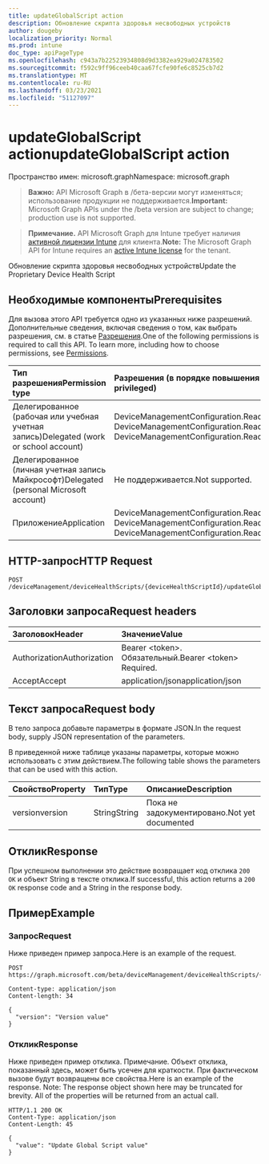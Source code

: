 ```yaml
---
title: updateGlobalScript action
description: Обновление скрипта здоровья несвободных устройств
author: dougeby
localization_priority: Normal
ms.prod: intune
doc_type: apiPageType
ms.openlocfilehash: c943a7b22523934808d9d3382ea929a024783502
ms.sourcegitcommit: f592c9ff96ceeb40caa67fcfe90fe6c8525cb7d2
ms.translationtype: MT
ms.contentlocale: ru-RU
ms.lasthandoff: 03/23/2021
ms.locfileid: "51127097"
---
```

# <a name="updateglobalscript-action"></a><span data-ttu-id="28142-103">updateGlobalScript action</span><span class="sxs-lookup"><span data-stu-id="28142-103">updateGlobalScript action</span></span>

<span data-ttu-id="28142-104">Пространство имен: microsoft.graph</span><span class="sxs-lookup"><span data-stu-id="28142-104">Namespace: microsoft.graph</span></span>

> <span data-ttu-id="28142-105">**Важно:** API Microsoft Graph в /бета-версии могут изменяться; использование продукции не поддерживается.</span><span class="sxs-lookup"><span data-stu-id="28142-105">**Important:** Microsoft Graph APIs under the /beta version are subject to change; production use is not supported.</span></span>

> <span data-ttu-id="28142-106">**Примечание.** API Microsoft Graph для Intune требует наличия [активной лицензии Intune](https://go.microsoft.com/fwlink/?linkid=839381) для клиента.</span><span class="sxs-lookup"><span data-stu-id="28142-106">**Note:** The Microsoft Graph API for Intune requires an [active Intune license](https://go.microsoft.com/fwlink/?linkid=839381) for the tenant.</span></span>

<span data-ttu-id="28142-107">Обновление скрипта здоровья несвободных устройств</span><span class="sxs-lookup"><span data-stu-id="28142-107">Update the Proprietary Device Health Script</span></span>

## <a name="prerequisites"></a><span data-ttu-id="28142-108">Необходимые компоненты</span><span class="sxs-lookup"><span data-stu-id="28142-108">Prerequisites</span></span>
<span data-ttu-id="28142-p101">Для вызова этого API требуется одно из указанных ниже разрешений. Дополнительные сведения, включая сведения о том, как выбрать разрешения, см. в статье [Разрешения](/graph/permissions-reference).</span><span class="sxs-lookup"><span data-stu-id="28142-p101">One of the following permissions is required to call this API. To learn more, including how to choose permissions, see [Permissions](/graph/permissions-reference).</span></span>

|<span data-ttu-id="28142-111">Тип разрешения</span><span class="sxs-lookup"><span data-stu-id="28142-111">Permission type</span></span>|<span data-ttu-id="28142-112">Разрешения (в порядке повышения привилегий)</span><span class="sxs-lookup"><span data-stu-id="28142-112">Permissions (from least to most privileged)</span></span>|
|:---|:---|
|<span data-ttu-id="28142-113">Делегированное (рабочая или учебная учетная запись)</span><span class="sxs-lookup"><span data-stu-id="28142-113">Delegated (work or school account)</span></span>|<span data-ttu-id="28142-114">DeviceManagementConfiguration.Read.All, DeviceManagementConfiguration.ReadWrite.All</span><span class="sxs-lookup"><span data-stu-id="28142-114">DeviceManagementConfiguration.Read.All, DeviceManagementConfiguration.ReadWrite.All</span></span>|
|<span data-ttu-id="28142-115">Делегированное (личная учетная запись Майкрософт)</span><span class="sxs-lookup"><span data-stu-id="28142-115">Delegated (personal Microsoft account)</span></span>|<span data-ttu-id="28142-116">Не поддерживается.</span><span class="sxs-lookup"><span data-stu-id="28142-116">Not supported.</span></span>|
|<span data-ttu-id="28142-117">Приложение</span><span class="sxs-lookup"><span data-stu-id="28142-117">Application</span></span>|<span data-ttu-id="28142-118">DeviceManagementConfiguration.Read.All, DeviceManagementConfiguration.ReadWrite.All</span><span class="sxs-lookup"><span data-stu-id="28142-118">DeviceManagementConfiguration.Read.All, DeviceManagementConfiguration.ReadWrite.All</span></span>|

## <a name="http-request"></a><span data-ttu-id="28142-119">HTTP-запрос</span><span class="sxs-lookup"><span data-stu-id="28142-119">HTTP Request</span></span>
<!-- {
  "blockType": "ignored"
}
-->
``` http
POST /deviceManagement/deviceHealthScripts/{deviceHealthScriptId}/updateGlobalScript
```

## <a name="request-headers"></a><span data-ttu-id="28142-120">Заголовки запроса</span><span class="sxs-lookup"><span data-stu-id="28142-120">Request headers</span></span>
|<span data-ttu-id="28142-121">Заголовок</span><span class="sxs-lookup"><span data-stu-id="28142-121">Header</span></span>|<span data-ttu-id="28142-122">Значение</span><span class="sxs-lookup"><span data-stu-id="28142-122">Value</span></span>|
|:---|:---|
|<span data-ttu-id="28142-123">Authorization</span><span class="sxs-lookup"><span data-stu-id="28142-123">Authorization</span></span>|<span data-ttu-id="28142-124">Bearer &lt;token&gt;. Обязательный.</span><span class="sxs-lookup"><span data-stu-id="28142-124">Bearer &lt;token&gt; Required.</span></span>|
|<span data-ttu-id="28142-125">Accept</span><span class="sxs-lookup"><span data-stu-id="28142-125">Accept</span></span>|<span data-ttu-id="28142-126">application/json</span><span class="sxs-lookup"><span data-stu-id="28142-126">application/json</span></span>|

## <a name="request-body"></a><span data-ttu-id="28142-127">Текст запроса</span><span class="sxs-lookup"><span data-stu-id="28142-127">Request body</span></span>
<span data-ttu-id="28142-128">В тело запроса добавьте параметры в формате JSON.</span><span class="sxs-lookup"><span data-stu-id="28142-128">In the request body, supply JSON representation of the parameters.</span></span>

<span data-ttu-id="28142-129">В приведенной ниже таблице указаны параметры, которые можно использовать с этим действием.</span><span class="sxs-lookup"><span data-stu-id="28142-129">The following table shows the parameters that can be used with this action.</span></span>

|<span data-ttu-id="28142-130">Свойство</span><span class="sxs-lookup"><span data-stu-id="28142-130">Property</span></span>|<span data-ttu-id="28142-131">Тип</span><span class="sxs-lookup"><span data-stu-id="28142-131">Type</span></span>|<span data-ttu-id="28142-132">Описание</span><span class="sxs-lookup"><span data-stu-id="28142-132">Description</span></span>|
|:---|:---|:---|
|<span data-ttu-id="28142-133">version</span><span class="sxs-lookup"><span data-stu-id="28142-133">version</span></span>|<span data-ttu-id="28142-134">String</span><span class="sxs-lookup"><span data-stu-id="28142-134">String</span></span>|<span data-ttu-id="28142-135">Пока не задокументировано.</span><span class="sxs-lookup"><span data-stu-id="28142-135">Not yet documented</span></span>|



## <a name="response"></a><span data-ttu-id="28142-136">Отклик</span><span class="sxs-lookup"><span data-stu-id="28142-136">Response</span></span>
<span data-ttu-id="28142-137">При успешном выполнении это действие возвращает код отклика `200 OK` и объект String в тексте отклика.</span><span class="sxs-lookup"><span data-stu-id="28142-137">If successful, this action returns a `200 OK` response code and a String in the response body.</span></span>

## <a name="example"></a><span data-ttu-id="28142-138">Пример</span><span class="sxs-lookup"><span data-stu-id="28142-138">Example</span></span>

### <a name="request"></a><span data-ttu-id="28142-139">Запрос</span><span class="sxs-lookup"><span data-stu-id="28142-139">Request</span></span>
<span data-ttu-id="28142-140">Ниже приведен пример запроса.</span><span class="sxs-lookup"><span data-stu-id="28142-140">Here is an example of the request.</span></span>
``` http
POST https://graph.microsoft.com/beta/deviceManagement/deviceHealthScripts/{deviceHealthScriptId}/updateGlobalScript

Content-type: application/json
Content-length: 34

{
  "version": "Version value"
}
```

### <a name="response"></a><span data-ttu-id="28142-141">Отклик</span><span class="sxs-lookup"><span data-stu-id="28142-141">Response</span></span>
<span data-ttu-id="28142-p102">Ниже приведен пример отклика. Примечание. Объект отклика, показанный здесь, может быть усечен для краткости. При фактическом вызове будут возвращены все свойства.</span><span class="sxs-lookup"><span data-stu-id="28142-p102">Here is an example of the response. Note: The response object shown here may be truncated for brevity. All of the properties will be returned from an actual call.</span></span>
``` http
HTTP/1.1 200 OK
Content-Type: application/json
Content-Length: 45

{
  "value": "Update Global Script value"
}
```




